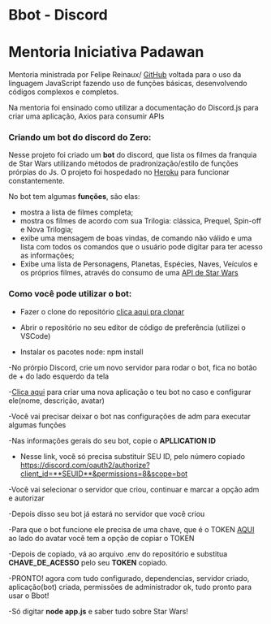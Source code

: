 # Bbot - Discord

# Mentoria Iniciativa Padawan

Mentoria ministrada por Felipe Reinaux/ [GitHub](https://github.com/fereinaux) voltada para o uso da linguagem JavaScript fazendo uso de funções básicas, desenvolvendo códigos complexos e completos.

Na mentoria foi ensinado como utilizar a documentação do Discord.js para criar uma aplicação, Axios para consumir APIs


### Criando um bot do discord do Zero:

Nesse projeto foi criado um **bot** do discord, que lista os filmes da franquia de Star Wars utilizando métodos de pradronização/estilo de funções prórpias do Js.
O projeto foi hospedado no [Heroku](https://dashboard.heroku.com/apps) para funcionar constantemente.


No bot tem algumas **funções**, são elas:

- mostra a lista de filmes completa;
- mostra os filmes de acordo com sua Trilogia: clássica, Prequel, Spin-off e Nova Trilogia;
- exibe uma mensagem de boas vindas, de comando não válido e uma lista com todos os comandos que o usuário pode digitar para ter acesso as informações;
- Exibe uma lista de Personagens, Planetas, Espécies, Naves, Veículos e os próprios filmes, através do consumo de uma [API de Star Wars](https://swapi.dev/)


### Como você pode utilizar o bot:

- Fazer o clone do repositório
[clica aqui pra clonar](https://github.com/barbarafigueiroa/Bbot/tree/B%C3%A1rbara)

- Abrir o repositório no seu editor de código de preferência (utilizei o VSCode)

- Instalar os pacotes node: npm install

-No prórpio Discord, crie um novo servidor para rodar o bot, fica no botão de + do lado esquerdo da tela

-[Clica aqui](https://discord.com/developers/applications/) para criar uma nova aplicação o teu bot no caso e configurar ele(nome, descrição, avatar)

-Você vai precisar deixar o bot nas configurações de adm para executar algumas funções

-Nas informações gerais do seu bot, copie o **APLLICATION ID** 

- Nesse link, você só precisa substituir SEU ID, pelo número copiado
https://discord.com/oauth2/authorize?client_id=**SEUID**&permissions=8&scope=bot

-Você vai selecionar o servidor que criou, continuar e marcar a opção adm e autorizar

-Depois disso seu bot já estará no servidor que você criou

-Para que o bot funcione ele precisa de uma chave, que é o TOKEN
[AQUI](https://discord.com/developers/applications/864673532839591946/bot) ao lado do avatar você tem a opção de copiar o TOKEN

-Depois de copiado, vá ao arquivo .env do repositório e substitua **CHAVE_DE_ACESSO** pelo seu **TOKEN** copiado.

-PRONTO! agora com tudo configurado, dependencias, servidor criado, aplicação(bot) criada, permissões de administrador ok, tudo pronto para usar o Bbot!

-Só digitar **node app.js** e saber tudo sobre Star Wars!
 






